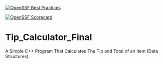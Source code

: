 [![OpenSSF Best Practices](https://www.bestpractices.dev/projects/8424/badge)](https://www.bestpractices.dev/projects/8424)

[![OpenSSF Scorecard](https://api.securityscorecards.dev/projects/github.com/{owner}/{repo}/badge)](https://securityscorecards.dev/viewer/?uri=github.com/{owner}/{repo})

# Tip_Calculator_Final
 A Simple C++ Program That Calculates The Tip and Total of an Item (Data Structures)
